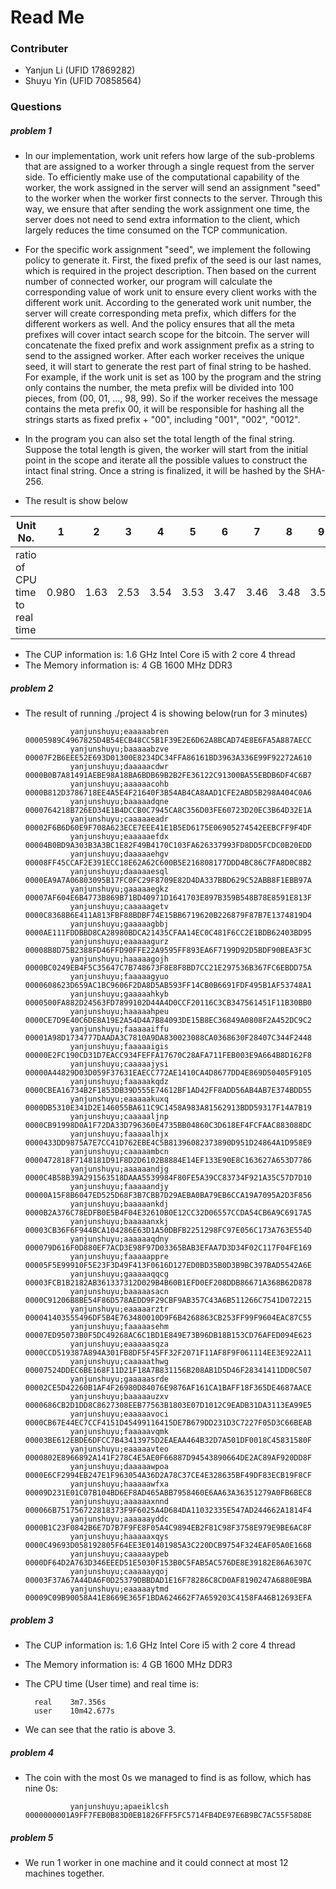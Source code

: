 # Read Me
### Contributer
- Yanjun Li (UFID 17869282)
- Shuyu Yin (UFID 70858564)
### Questions
##### problem 1
- In our implementation, work unit refers how large of the sub-problems that are assigned to a worker through a single request from the server side. To efficiently make use of the computational capability of the worker, the work assigned in the server will send an assignment "seed" to the worker when the worker first connects to the server. Through this way, we ensure that after sending the work assignment one time, the server does not need to send extra information to the client, which largely reduces the time consumed on the TCP communication.
- For the specific work assignment "seed", we implement the following policy to generate it. First, the fixed prefix of the seed is our last names, which is required in the project description. Then based on the current number of connected worker, our program will calculate the corresponding value of work unit to ensure every client works with the different work unit. According to the generated work unit number, the server will create corresponding meta prefix, which differs for the different workers as well. And the policy ensures that all the meta prefixes will cover intact search scope for the bitcoin. The server will concatenate the fixed prefix and work assignment prefix as a string to send to the assigned worker. After each worker receives the unique seed, it will start to generate the rest part of final string to be hashed. For example, if the work unit is set as 100 by the program and the string only contains the number, the meta prefix will be divided into 100 pieces, from (00, 01, ..., 98, 99). So if the worker receives the message contains the meta prefix 00, it will be responsible for hashing all the strings starts as fixed prefix + "00", including "001", "002", "0012".
- In the program you can also set the total length of the final string. Suppose the total length is given, the worker will start from the initial point in the scope and iterate all the possible values to construct the intact final string. Once a string is finalized, it will be hashed by the SHA-256.

- The result is show below

Unit No. | 1 | 2 | 3 | 4 | 5 | 6 | 7 | 8 | 9 | 10 | 11
---- | ---- | ---- | ---- | ---- | ---- | ---- | ---- | ---- | ---- | ---- | ----
ratio of CPU time to real time | 0.980 | 1.63 | 2.53 | 3.54 | 3.53 | 3.47 | 3.46 | 3.48 | 3.52 | 3.50 | 3.49

- The CUP information is: 1.6 GHz Intel Core i5 with 2 core 4 thread
- The Memory information is: 4 GB 1600 MHz DDR3

##### problem 2
- The result of running ./project 4 is showing below(run for 3 minutes) 

                yanjunshuyu;eaaaaabren	00005989C4967825D4B54ECB48CC5B1F39E2E6D62A8BCAD74E8E6FA5A887AECC
                yanjunshuyu;baaaaabzve	00007F2B6EEE52E693D01300E8234DC34FFA86161BD3963A336E99F92272A610
                yanjunshuyu;daaaaacdwr	0000B0B7A81491AEBE98A18BA6BDB69B2B2FE36122C91300BA55EBDB6DF4C6B7
                yanjunshuyu;aaaaaacohb	0000B812D3786718EE4A5E4F21640F3B54AB4CA8AAD1CFE2ABD5B298A404C0A6
                yanjunshuyu;baaaaadqne	0000764218B726ED34E1B4DCCB0C7945CA8C356D03FE60723D20EC3B64D32E1A
                yanjunshuyu;caaaaaeadr	00002F6B6D60E9F708A623ECE7EEE41E1B5ED6175E06905274542EEBCFF9F4DF
                yanjunshuyu;eaaaaaefdx	00004B0BD9A303B3A3BC1E82F49B4170C103FA626337993FD8DD5FCDC0B20EDD
                yanjunshuyu;daaaaaehgv	00008FF45CCAF2E391ECC18E62A62C600B5E216808177DDD4BC86C7FA8D0C8B2
                yanjunshuyu;daaaaaesql	0000EA9A7A06803095B17FC0FC29F8709E82D4DA337BBD629C52ABB8F1EBB97A
                yanjunshuyu;gaaaaaegkz	00007AF604E6B4773B869B71BD40971D1641703E897B359B548B78E8591E813F
                yanjunshuyu;caaaaagetv	0000C8368B6E411A813FBF88BDBF74E15BB6719620B226879F87B7E1374819D4
                yanjunshuyu;gaaaaagbbj	0000AE111FDDBBD8CA28980BDCA21435CFAA14EC0C481F6CC2E1BDB62403BD95
                yanjunshuyu;eaaaaagurz	00008B8D75B2388FD46FFD90FFE22A9595FF893EA6F7199D92D5BDF90BEA3F3C
                yanjunshuyu;haaaaagojh	0000BC0249EB4F5C35647C7B748673F8E8F8BD7CC21E297536B367FC6EBDD75A
                yanjunshuyu;faaaaagyuo	0000608623D659AC1BC9606F2DA8D5AB593FF14CB0B6691FDF495B1AF53748A1
                yanjunshuyu;gaaaaahkyb	0000500FA882D24563FD7899102D44A4D0CCF20116C3CB347561451F11B30BB0
                yanjunshuyu;haaaaahpeu	0000CE7D9E40C6DE8A19E2A54D4A7B84093DE15B8EC36849A0808F2A452DC9C2
                yanjunshuyu;faaaaaiffu	00001A98D1734777DAADA3C7810A9DA830023088CA0368630F28407C344F2448
                yanjunshuyu;faaaaaigis	00000E2FC190CD31D7EACC934FEFFA17670C28AFA711FEB003E9A664B8D162F8
                yanjunshuyu;caaaaajysi	00000A44829D03D059F37631EAECC772AE1410CA4D8677DD4E869D50405F9105
                yanjunshuyu;faaaaakqdz	0000CBEA16734B2F1853DB39D555E74612BF1AD42FF8ADD56AB4AB7E374BDD55
                yanjunshuyu;eaaaaakuxq	0000DB5310E341D2E146055BA611C9C1458A983A81562913BDD59317F14A7B19
                yanjunshuyu;caaaaaljnp	0000CB91998D0A1F72DA33D796360E4735BB04860C3D618EF4FCFAAC883088DC
                yanjunshuyu;faaaaalhjx	0000433DD9875A7E7CC41D762EBE4C5B81396082373890D951D24864A1D958E9
                yanjunshuyu;caaaaambcn	0000472818F7148181D91F8D2D6102B8884E14EF133E90E8C163627A653D7786
                yanjunshuyu;aaaaaandjg	0000C4B58B39A291563518DAAA5539984F80FE5A39CC83734F921A35C57D7D10
                yanjunshuyu;faaaaandjy	00000A15F8B6047ED525D68F3B7CBB7D29AEBA0BA79EB6CCA19A7095A2D3F856
                yanjunshuyu;baaaaankdj	0000B2A376C78EDFB0E5B4F04E32610B0E12CC32D06557CCDA54CB6A9C6917A5
                yanjunshuyu;baaaaanxkj	00003CB36F6F944BCA104286E63D1A50DBFB2251298FC97E056C173A763E554D
                yanjunshuyu;aaaaaaqdny	000079D616F0D880EF7ACD3E98F97D03365BAB3EFAA7D3D34F02C117F04FE169
                yanjunshuyu;faaaaappre	00005F5E99910F5E23F3D49F413F0616D127ED0BD35B0D3B9BC397BAD5542A6E
                yanjunshuyu;gaaaaaqqcg	00003FCB1B2182AB361337312D029B4B60B1EFD0EF208DDB86671A368B62D878
                yanjunshuyu;baaaaasacn	0000C91206B8BE54F86D578AEDD9F29CBF9AB357C43A6B511266C7541D072215
                yanjunshuyu;eaaaaarztr	000041403555496DF5B4E763480010D9F6B4268863CB253FF99F9604EAC87C55
                yanjunshuyu;faaaaasehm	00007ED95073B0F5DC49268AC6C1BD1E849E73B96DB18B153CD76AFED094E623
                yanjunshuyu;eaaaaasqza	0000CCD519387A894A301FB8DF5F45FF32F2071F11AF8F9F061114EE3E922A11
                yanjunshuyu;caaaaathwg	00007524DDEC6BE168F11D21F18A7B831156B208AB1D5D46F28341411DD0C507
                yanjunshuyu;gaaaaasrde	00002CE5D42260B1AF4F26980D84076E9876AF161CA1BAFF18F365DE4687AACE
                yanjunshuyu;baaaaauzxv	0000686CB2D1DD8C8627308EEB77563B1803E07D1012C9EADB31DA3113EA99E5
                yanjunshuyu;eaaaaavoci	0000CB67E44EC7CCF4151D45499116415DE7B679DD231D3C7227F05D3C66BEAB
                yanjunshuyu;faaaaavqmk	00003BE612EBDE6DFCC7B43413975D2EAEAA464B32D7A501DF0018C45831580F
                yanjunshuyu;eaaaaavteo	0000802E8966892A141F278C4E5AE0F66887D94543890664DE2AC89AF920DD8F
                yanjunshuyu;daaaaawpoa	0000E6CF2994EB247E1F963054A36D2A78C37CE4E328635BF49DF83ECB19F8CF
                yanjunshuyu;haaaaawfxa	00009D231E01C07B104BD6EF8AD465ABB7958460E6AA63A36351279A0FB6BEC8
                yanjunshuyu;aaaaaaxnnd	000066B751756722818373F9F6025A4D684DA11032335E547AD244662A1814F4
                yanjunshuyu;aaaaaayddc	0000B1C23F0842B6E7D7B7F9FE8F05A4C9894EB2F81C98F3758E979E9BE6AC8F
                yanjunshuyu;haaaaaxqys	0000C49693D058192805F64EE3E01401985A3C220DCB9754F324EAF05A0E1668
                yanjunshuyu;caaaaaypeb	0000DF64D2A763D346EEED51E5030F153B0C5FAB5AC576DE8E39182E86A6307C
                yanjunshuyu;caaaaayqoj	00003F37A67A44DA6F0D25379DBBDAD1E16F78286C8CD0AF8190247A6880E9BA
                yanjunshuyu;eaaaaaytmd	00009C09B90058A41E8669E365F1BDA624662F7A659203C4158FA46B12693EFA

##### problem 3
- The CUP information is: 1.6 GHz Intel Core i5 with 2 core 4 thread
- The Memory information is: 4 GB 1600 MHz DDR3
- The CPU time (User time) and real time is: 

        real    3m7.356s
        user    10m42.677s
- We can see that the ratio is above 3. 

##### problem 4
- The coin with the most 0s we managed to find is as follow, which has nine 0s:

                yanjunshuyu;apaeiklcsh  0000000001A9FF7FEB0B83D0EB1826FFF5FC5714FB4DE97E6B9BC7AC55F58D8E

##### problem 5
- We run 1 worker in one machine and it could connect at most 12 machines together.
